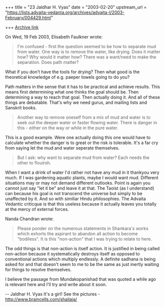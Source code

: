 +++
title = "23 Jaldhar H. Vyas"
date = "2003-02-20"
upstream_url = "https://lists.advaita-vedanta.org/archives/advaita-l/2003-February/004429.html"

+++
[Archive link](https://lists.advaita-vedanta.org/archives/advaita-l/2003-February/004429.html)

On Wed, 19 Feb 2003, Elisabeth Faulkner wrote:

>
> I'm confused - first the question seemed to be how to separate mud from
> water. One way is to remove the water, like drying. Does it matter how?
> Why would it matter how? There was a want/need to make the separation.
> Does path matter?

What if you don't have the tools for drying?  Then what good is the
theoretical knowledge of e.g. paeper towels going to do you?

Path matters in the sense that it has to be practical and achieve results.
This means first determining what one thinks the goal should be.  Then
determining a way to reach that goal.  Then actually doing it.  And all of
these things are debatable.  That's why we need gurus, and mailing lists
and Sanskrit books.

>
> Another way to remove oneself from a mix of mud and water is to seek out
> the deeper water or faster flowing water. There is danger in this -
> either on the way or while in the pure water.
>

This is a good example.  Were one actually doing this one would have to
calculate whether the danger is to great or the risk is tolerable.  It's a
far cry from saying let the mud and water seperate themselves.

> But I ask: why want to separate mud from water? Each needs the other to
> flouirsh.

When I want a drink of water I'd rather not have any mud in it thankyou
very much.  If I was gardening aquatic plants, maybe I would want mud.
Different situations may or may not demand different outlooks.  Point is
again you cannot just say "let it be" and leave it at that.  The Taoist
(as I understand) can because his goal is not transcend the universe but
simply to be unaffected by it.  And so with similiar Hindu philosophies.
The Advaita Vedantic criticque is that this useless because it actually
leaves you totally at the mercy of external forces.

Nanda Chandran wrote:

> Please ponder on the numerous statements in Shankara's works which exhorts
> the aspirant to abandon all action to become "bodiless". It is this
> "non-action" that I was trying to relate to here.

The odd things is that non-action is itself action.  It is justified in
being called non-action because it systematically destroys itself as
opposed to conventional actions which multiply endlessly.  A definite
sadhana is being asked for and that doesn't seem to me to be the same as
just inertly waiting for things to resolve themselves.

I believe the passage from Mundakopanishad that was quoted a while ago is
relevant here and I'll try and write about it soon.

--
Jaldhar H. Vyas <jaldhar at braincells.com>
It's a girl! See the pictures - http://www.braincells.com/shailaja/

